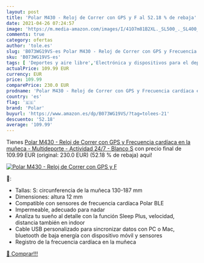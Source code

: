 ```yaml
---
layout: post
title: 'Polar M430 - Reloj de Correr con GPS y F al 52.18 % de rebaja'
date: 2021-04-26 07:24:57
image: 'https://m.media-amazon.com/images/I/41O7m81B2XL._SL500_._SL400_.jpg'
comments: true
category: ofertas
author: 'tole.es'
slug: 'B073WG19VS-es Polar M430 - Reloj de Correr con GPS y Frecuencia cardíaca...'
sku: 'B073WG19VS-es'
tags: [ 'Deportes y aire libre','Electrónica y dispositivos para el deporte','Monitores de actividad','gps','polar', ]
actualPrice: 109.99 EUR
currency: EUR
price: 109.99
comparePrice: 230.0 EUR
prodname: 'Polar M430 - Reloj de Correr con GPS y Frecuencia cardíaca en la muñeca - Multideporte - Actividad 24/7 - Blanco  S'
country: 'es'
flag: '🇪🇸'
brand: 'Polar'
buyurl: 'https://www.amazon.es/dp/B073WG19VS/?tag=tolees-21'
descuento: '52.18'
average: '109.99'
---
```


Tienes [Polar M430 - Reloj de Correr con GPS y Frecuencia cardíaca en la muñeca - Multideporte - Actividad 24/7 - Blanco  S](https://www.amazon.es/dp/B073WG19VS/?tag=tolees-21) con precio final de  109.99 EUR (original: 230.0 EUR) (52.18 %  de rebaja) aqui!

[![Polar M430 - Reloj de Correr con GPS y F](https://m.media-amazon.com/images/I/41O7m81B2XL._SL500_._SL400_.jpg)](https://www.amazon.es/dp/B073WG19VS/?tag=tolees-21)

🔎:

- Tallas: S: circunferencia de la muñeca 130-187 mm
- Dimensiones: altura 12 mm
- Compatible con sensores de frecuencia cardíaca Polar BLE
- Impermeable, adecuado para nadar
- Analiza tu sueño al detalle con la función Sleep Plus, velocidad, distancia también en indoor
- Cable USB personalizado para sincronizar datos con PC o Mac, bluetooth de baja energía con dispositivo móvil y sensores
- Registro de la frecuencia cardíaca en la muñeca

[🛒 Comprar!!!](https://www.amazon.es/dp/B073WG19VS/?tag=tolees-21)
